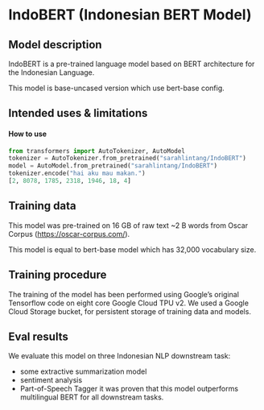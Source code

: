 # IndoBERT (Indonesian BERT Model)

## Model description
IndoBERT is a pre-trained language model based on BERT architecture for the Indonesian Language. 

This model is base-uncased version which use bert-base config.

## Intended uses & limitations

#### How to use

```python
from transformers import AutoTokenizer, AutoModel
tokenizer = AutoTokenizer.from_pretrained("sarahlintang/IndoBERT")
model = AutoModel.from_pretrained("sarahlintang/IndoBERT")
tokenizer.encode("hai aku mau makan.")
[2, 8078, 1785, 2318, 1946, 18, 4]
```


## Training data

This model was pre-trained on 16 GB of raw text ~2 B words from Oscar Corpus (https://oscar-corpus.com/). 

This model is equal to bert-base model which has 32,000 vocabulary size. 

## Training procedure

The training of the model has been performed using Google’s original Tensorflow code on eight core Google Cloud TPU v2.
We used a Google Cloud Storage bucket, for persistent storage of training data and models.

## Eval results

We evaluate this model on three Indonesian NLP downstream task:
- some extractive summarization model
- sentiment analysis
- Part-of-Speech Tagger
it was proven that this model outperforms multilingual BERT for all downstream tasks.

